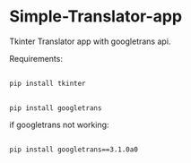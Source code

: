 # Simple-Translator-app
Tkinter Translator app with googletrans api.

Requirements:

##
    pip install tkinter

##
    pip install googletrans

if googletrans not working:

##
    pip install googletrans==3.1.0a0
